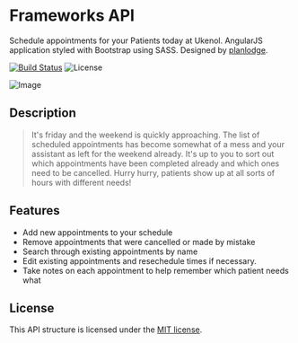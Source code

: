 # Frameworks API

Schedule appointments for your Patients today at Ukenol. AngularJS application styled with Bootstrap using SASS. Designed by [planlodge](http://planlodge.com).

[![Build Status](https://travis-ci.org/stevenbenner/jquery-powertip.svg?branch=master)](https://travis-ci.org/stevenbenner/jquery-powertip)
![License](https://img.shields.io/packagist/l/doctrine/orm.svg)

![Image](https://github.com/planlodge/Frameworks-API/blob/master/Extras/img/screen5.png?raw=true)

## Description

> It's friday and the weekend is quickly approaching. The list of scheduled appointments has become somewhat of a mess and your assistant as left for the weekend already. It's up to you to sort out which appointments have been completed already and which ones need to be cancelled. Hurry hurry, patients show up at all sorts of hours with different needs!

## Features
- Add new appointments to your schedule
- Remove appointments that were cancelled or made by mistake
- Search through existing appointments by name
- Edit existing appointments and resechedule times if necessary.
- Take notes on each appointment to help remember which patient needs what

## License

This API structure is licensed under the [MIT license](http://opensource.org/licenses/MIT).

